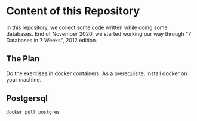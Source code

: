 # Content of this Repository

In this repository, we collect some code written while doing some databases. End of November 2020, we started working our way through "7 Databases in 7 Weeks", 2012 edition.

## The Plan

Do the exercises in docker containers. As a prerequisite, install docker on your machine.

## Postgersql

```
docker pull postgres
``` 
